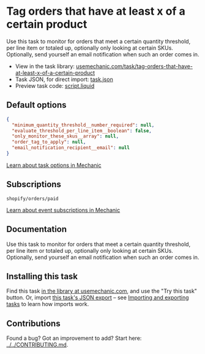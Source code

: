 # Tag orders that have at least x of a certain product

Use this task to monitor for orders that meet a certain quantity threshold, per line item or totaled up, optionally only looking at certain SKUs. Optionally, send yourself an email notification when such an order comes in.

* View in the task library: [usemechanic.com/task/tag-orders-that-have-at-least-x-of-a-certain-product](https://usemechanic.com/task/tag-orders-that-have-at-least-x-of-a-certain-product)
* Task JSON, for direct import: [task.json](../../tasks/tag-orders-that-have-at-least-x-of-a-certain-product.json)
* Preview task code: [script.liquid](./script.liquid)

## Default options

```json
{
  "minimum_quantity_threshold__number_required": null,
  "evaluate_threshold_per_line_item__boolean": false,
  "only_monitor_these_skus__array": null,
  "order_tag_to_apply": null,
  "email_notification_recipient__email": null
}
```

[Learn about task options in Mechanic](https://docs.usemechanic.com/article/471-task-options)

## Subscriptions

```liquid
shopify/orders/paid
```

[Learn about event subscriptions in Mechanic](https://docs.usemechanic.com/article/408-subscriptions)

## Documentation

Use this task to monitor for orders that meet a certain quantity threshold, per line item or totaled up, optionally only looking at certain SKUs. Optionally, send yourself an email notification when such an order comes in.

## Installing this task

Find this task [in the library at usemechanic.com](https://usemechanic.com/task/tag-orders-that-have-at-least-x-of-a-certain-product), and use the "Try this task" button. Or, import [this task's JSON export](../../tasks/tag-orders-that-have-at-least-x-of-a-certain-product.json) – see [Importing and exporting tasks](https://docs.usemechanic.com/article/505-importing-and-exporting-tasks) to learn how imports work.

## Contributions

Found a bug? Got an improvement to add? Start here: [../../CONTRIBUTING.md](../../CONTRIBUTING.md).
